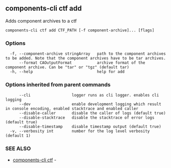## components-cli ctf add

Adds component archives to a ctf

```
components-cli ctf add CTF_PATH [-f component-archive]... [flags]
```

### Options

```
  -f, --component-archive stringArray   path to the component archives to be added. Note that the component archives have to be tar archives.
      --format CAOutputFormat           archive format of the component archive. Can be "tar" or "tgz" (default tar)
  -h, --help                            help for add
```

### Options inherited from parent commands

```
      --cli                  logger runs as cli logger. enables cli logging
      --dev                  enable development logging which result in console encoding, enabled stacktrace and enabled caller
      --disable-caller       disable the caller of logs (default true)
      --disable-stacktrace   disable the stacktrace of error logs (default true)
      --disable-timestamp    disable timestamp output (default true)
  -v, --verbosity int        number for the log level verbosity (default 1)
```

### SEE ALSO

* [components-cli ctf](components-cli_ctf.md)	 - 

